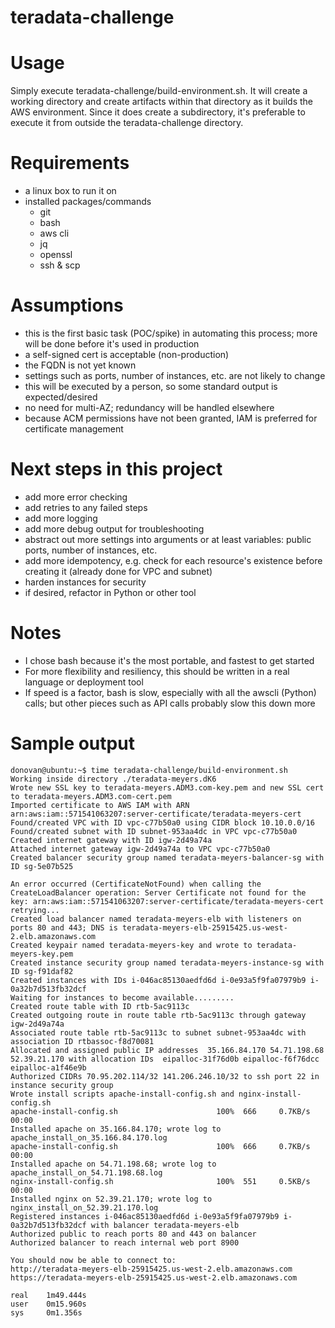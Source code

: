 # teradata-challenge

# Usage

Simply execute teradata-challenge/build-environment.sh. It will create a working directory and create artifacts within that directory as it builds the AWS environment. Since it does create a subdirectory, it's preferable to execute it from outside the teradata-challenge directory.

# Requirements

  * a linux box to run it on
  * installed packages/commands
    * git
    * bash
    * aws cli
    * jq
    * openssl
    * ssh & scp

# Assumptions

  * this is the first basic task (POC/spike) in automating this process; more will be done before it's used in production
  * a self-signed cert is acceptable (non-production)
  * the FQDN is not yet known
  * settings such as ports, number of instances, etc. are not likely to change
  * this will be executed by a person, so some standard output is expected/desired
  * no need for multi-AZ; redundancy will be handled elsewhere
  * because ACM permissions have not been granted, IAM is preferred for certificate management

# Next steps in this project

  * add more error checking
  * add retries to any failed steps
  * add more logging
  * add more debug output for troubleshooting
  * abstract out more settings into arguments or at least variables: public ports, number of instances, etc.
  * add more idempotency, e.g. check for each resource's existence before creating it (already done for VPC and subnet)
  * harden instances for security
  * if desired, refactor in Python or other tool

# Notes

  * I chose bash because it's the most portable, and fastest to get started
  * For more flexibility and resiliency, this should be written in a real language or deployment tool
  * If speed is a factor, bash is slow, especially with all the awscli (Python) calls; but other pieces such as API calls probably slow this down more

# Sample output

```
donovan@ubuntu:~$ time teradata-challenge/build-environment.sh
Working inside directory ./teradata-meyers.dK6
Wrote new SSL key to teradata-meyers.ADM3.com-key.pem and new SSL cert to teradata-meyers.ADM3.com-cert.pem
Imported certificate to AWS IAM with ARN arn:aws:iam::571541063207:server-certificate/teradata-meyers-cert
Found/created VPC with ID vpc-c77b50a0 using CIDR block 10.10.0.0/16
Found/created subnet with ID subnet-953aa4dc in VPC vpc-c77b50a0
Created internet gateway with ID igw-2d49a74a
Attached internet gateway igw-2d49a74a to VPC vpc-c77b50a0
Created balancer security group named teradata-meyers-balancer-sg with ID sg-5e07b525

An error occurred (CertificateNotFound) when calling the CreateLoadBalancer operation: Server Certificate not found for the key: arn:aws:iam::571541063207:server-certificate/teradata-meyers-cert
retrying...
Created load balancer named teradata-meyers-elb with listeners on ports 80 and 443; DNS is teradata-meyers-elb-25915425.us-west-2.elb.amazonaws.com
Created keypair named teradata-meyers-key and wrote to teradata-meyers-key.pem
Created instance security group named teradata-meyers-instance-sg with ID sg-f91daf82
Created instances with IDs i-046ac85130aedfd6d i-0e93a5f9fa07979b9 i-0a32b7d513fb32dcf
Waiting for instances to become available.........
Created route table with ID rtb-5ac9113c
Created outgoing route in route table rtb-5ac9113c through gateway igw-2d49a74a
Associated route table rtb-5ac9113c to subnet subnet-953aa4dc with association ID rtbassoc-f8d70081
Allocated and assigned public IP addresses  35.166.84.170 54.71.198.68 52.39.21.170 with allocation IDs  eipalloc-31f76d0b eipalloc-f6f76dcc eipalloc-a1f46e9b
Authorized CIDRs 70.95.202.114/32 141.206.246.10/32 to ssh port 22 in instance security group
Wrote install scripts apache-install-config.sh and nginx-install-config.sh
apache-install-config.sh                      100%  666     0.7KB/s   00:00
Installed apache on 35.166.84.170; wrote log to apache_install_on_35.166.84.170.log
apache-install-config.sh                      100%  666     0.7KB/s   00:00
Installed apache on 54.71.198.68; wrote log to apache_install_on_54.71.198.68.log
nginx-install-config.sh                       100%  551     0.5KB/s   00:00
Installed nginx on 52.39.21.170; wrote log to nginx_install_on_52.39.21.170.log
Registered instances i-046ac85130aedfd6d i-0e93a5f9fa07979b9 i-0a32b7d513fb32dcf with balancer teradata-meyers-elb
Authorized public to reach ports 80 and 443 on balancer
Authorized balancer to reach internal web port 8900

You should now be able to connect to:
http://teradata-meyers-elb-25915425.us-west-2.elb.amazonaws.com
https://teradata-meyers-elb-25915425.us-west-2.elb.amazonaws.com

real    1m49.444s
user    0m15.960s
sys     0m1.356s
```
